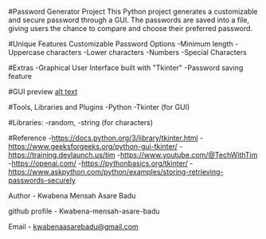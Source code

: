 #Password Generator Project 
This Python project generates a customizable and secure password through a GUI. The passwords are saved into a file, giving users the chance to compare and choose their preferred password.



#Unique Features
Customizable Password Options
-Minimum length
-Uppercase characters
-Lower characters
-Numbers
-Special Characters

#Extras
-Graphical User Interface built with "Tkinter"
-Password saving feature



#GUI preview
[alt text](<Screenshot 2025-05-29 112409.png>)



#Tools, Libraries and Plugins
-Python
-Tkinter (for GUI)     

#Libraries:
-random,
-string (for characters)



#Reference
-https://docs.python.org/3/library/tkinter.html
-https://www.geeksforgeeks.org/python-gui-tkinter/
-https://training.devlaunch.us/tim
-https://www.youtube.com/@TechWithTim
-https://openai.com/
-https://pythonbasics.org/tkinter/
-https://www.askpython.com/python/examples/storing-retrieving-passwords-securely



Author -
Kwabena Mensah Asare Badu

github profile - Kwabena-mensah-asare-badu

Email - kwabenaasarebadu@gmail.com

